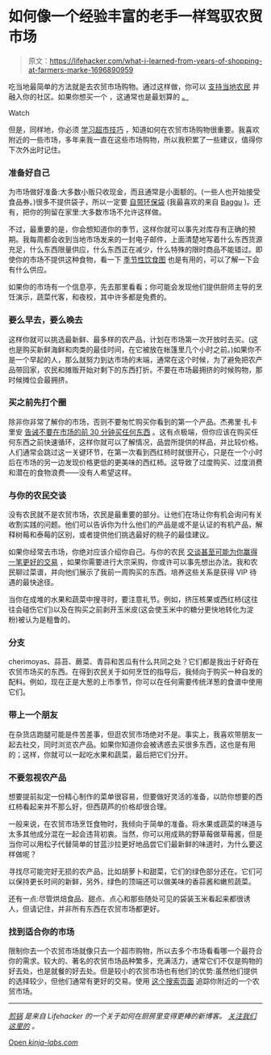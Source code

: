 # 如何像一个经验丰富的老手一样驾驭农贸市场

> 原文：<https://lifehacker.com/what-i-learned-from-years-of-shopping-at-farmers-marke-1696890959>

吃当地最简单的方法就是去农贸市场购物。通过这样做，你可以 [支持当地农民](http://lifehacker.com/why-eating-seasonally-and-locally-is-better-for-you-an-1563025065) 并融入你的社区。如果你想买一个 ，这通常也是最划算的 [。](http://lifehacker.com/hit-up-farmers-markets-when-cooking-for-one-5402989)

Watch

但是，同样地，你必须 [学习超市技巧](http://lifehacker.com/think-of-supermarkets-like-obstacle-courses-to-avoid-ov-5902266) ，知道如何在农贸市场购物很重要。我喜欢附近的一些市场，多年来我一直在这些市场购物，所以我积累了一些建议，值得你下次外出时记住。

### **准备好自己**

为市场做好准备:大多数小贩只收现金，而且通常是小面额的。(一些人也开始接受食品券。)很多不提供袋子，所以一定要 [自带环保袋](https://lifehacker.com/the-mercado-is-a-reusable-pocket-packed-bag-built-to-p-5914513) (我最喜欢的来自 [Baggu](http://www.amazon.com/gp/product/B0056GPQ6G/?asc_campaign=InlineText&asc_refurl=https://lifehacker.com/what-i-learned-from-years-of-shopping-at-farmers-marke-1696890959&asc_source=&tag=kinjalifehackerlink-20) )。还有，把你的狗留在家里:大多数市场不允许这样做。

不过，最重要的是，你会想知道你的季节，这样你就可以事先对库存有正确的预期。我每周都会收到当地市场发来的一封电子邮件，上面清楚地写着什么东西货源充足，什么东西限量供应，什么东西正在减少，什么特殊的限时商品不能错过。即使你的市场不提供这种食物，看一下 [季节性饮食图](http://www.epicurious.com/archive/seasonalcooking/farmtotable/seasonalingredientmap) 也是有用的，可以了解一下会有什么供应。

如果你的市场有一个信息亭，先去那里看看；你可能会发现他们提供厨师主导的烹饪演示，蔬菜代客，和夜校，其中许多都是免费的。

### **要么早去，要么晚去**

这样你就可以挑选最新鲜、最多样的农产品，计划在市场第一次开放时去买。(这也是购买新鲜海鲜和肉类的最佳时间，在它被放在帐篷里几个小时之前。)如果你不是一个早起的人，那么就努力到达市场的末端，通常在这个时候，为了避免把农产品带回家，农民和摊贩开始对剩下的东西打折。不要在市场最拥挤的时候购物，那时候摊位会最拥挤。

### **买之前先打个圈**

除非你非常了解你的市场，否则不要匆忙购买你看到的第一个产品。杰弗里·扎卡里安 [告诫不要在市场的前 30 分钟买任何东西](https://lifehacker.com/don-t-buy-anything-for-the-first-half-hour-at-a-farmer-1580737339) 。这有点极端，但你应该在购买任何东西之前快速循环，这样你就可以了解情况，品尝所提供的样品，并比较价格。人们通常会跳过这一关键环节，在第一次看到西红柿时就很开心，只是在一个小时后在市场的另一边发现价格更低的更美味的西红柿。这导致了过度购买、过度消费和潜在的食物浪费——没有人希望这样。

### **与你的农民交谈**

没有农民就不是农贸市场，农民是最重要的部分。让他们在场让你有机会询问有关收割实践的问题。他们可以告诉你为什么他们的产品是或不是认证的有机产品，解释树莓和泰莓的区别，或者提供他们挑选最好的桃子的最佳建议。

如果你经常去市场，你绝对应该介绍你自己。与你的农民 [交谈甚至可能为你赢得一笔更好的交易](https://lifehacker.com/talk-to-farmers-for-better-market-deals-5252218) ，如果你需要进行大宗采购，你或许可以事先想出办法。我和农民聊过菜谱，并向他们展示了我前一周购买的东西。培养这些关系是获得 VIP 待遇的最快途径。

当你在成堆的水果和蔬菜中搜寻时，要注意礼节。例如，挤压核果或西红柿(这往往会碰伤它们)以及在购买之前剥开玉米皮(这会使玉米中的糖分更快地转化为淀粉)被认为是粗鲁的。

### **分支**

cherimoyas、蒜苔、蕨菜、青蒜和苦瓜有什么共同之处？它们都是我出于好奇在农贸市场买的东西。在得到农民关于如何烹饪的指导后，我倾向于购买一种自发的配料。例如，现在正是大葱的上市季节，你可以在任何需要传统洋葱的食谱中使用它们。

### **带上一个朋友**

在杂货店跑腿可能是件苦差事，但逛农贸市场绝对不是。事实上，我喜欢带朋友一起去社交，同时浏览农产品。如果你知道你会被诱惑去买很多东西，这也是有用的；这样，你就可以一起吃水果和蔬菜，最后把它们分开。

### 不要忽视农产品

想要提前拟定一份精心制作的菜单很容易，但要做好灵活的准备，以防你想要的西红柿看起来并不那么好，但西葫芦的价格却很合理。

一般来说，在农贸市场烹饪食物时，我倾向于简单的准备。将水果或蔬菜的味道与太多其他成分混在一起会违背初衷。当然，你可以用成熟的野草莓做草莓酱，但是当你可以用松子代替简单的甘蓝沙拉更好地品尝它们最新鲜的味道时，为什么要这样做呢？

寻找尽可能完好无损的农产品，比如胡萝卜和甜菜，它们的绿色部分还在。它们可以保持更长时间的新鲜，另外，绿色的顶端还可以做美味的香蒜酱和嫩煎蔬菜。

还有一点:尽管烘焙食品、甜点、点心和那些随处可见的袋装玉米看起来都很诱人，但请记住，并非所有东西在农贸市场都更好。

### **找到适合你的市场**

限制你去一个农贸市场就像只去一个超市购物，所以去多个市场看看哪一个最符合你的需求。较大的、著名的农贸市场品种繁多，充满活力，通常它们不仅是购物的好去处，也是就餐的好去处。但是较小的农贸市场也有他们的优势:虽然他们提供的选择较少，但他们通常有更好的交易。使用 [这个搜索页面](http://lifehacker.com/find-a-farmers-market-to-track-down-fresh-food-394402) 追踪你附近的一个农贸市场。

* * *

[*煎锅*](http://skillet.lifehacker.com) *是来自 Lifehacker 的一个关于如何在厨房里变得更棒的新博客。* [*关注我们这里的*](http://www.twitter.com/skilletLH) *。*

[Open *kinja-labs.com*](http://kinja-labs.com/related-widget/?posts=5912937,5921329,5589590&title=Recommended%20stories)